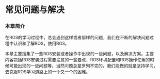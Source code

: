 # 常见问题与解决
### 本章简介
在ROS的学习过程中，总会遇到这样或者那样的问题，我们在不断的解决问题过程中认识和了解ROS，使用ROS。



本章主要搜集了一些ROS安装或者操作中出现的一些问题，以及解决方案。主要内容包括ROS安装过程需要注意的一些要点，ROS环境配置和ROS操作使用的时候可能出现的一些问题等。当然问题总是罗列不完的，我们能做的就是坚持学习，去克服ROS学习道路上的一个又一个的困难。